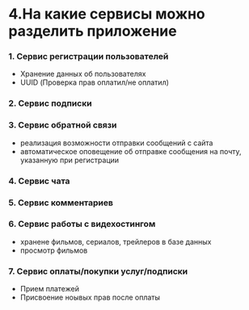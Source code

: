 # 4.На какие сервисы можно разделить приложение

### 1. Сервис регистрации пользователей

* Хранение данных об пользователях
* UUID (Проверка прав оплатил/не оплатил)

### 2. Сервис подписки

### 3. Сервис обратной связи

* реализация возможности отправки сообщений с сайта
* автоматическое оповещение об отправке сообщения на почту, указанную при регистрации

### 4. Сервис чата

### 5. Сервис комментариев

### 6. Сервис работы с видехостингом

* хранене фильмов, сериалов, трейлеров в базе данных 
* просмотр фильмов

### 7. Сервис оплаты/покупки услуг/подписки

* Прием платежей 
* Присвоение ноывых прав после оплаты

